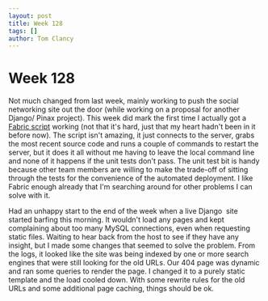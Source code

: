 ```yaml
---
layout: post
title: Week 128
tags: []
author: Tom Clancy
---
```


# Week 128

Not much changed from last week, mainly working to push the social networking site out the door (while working on a proposal for another Django/ Pinax project). This week did mark the first time I actually got a <a href="http://docs.fabfile.org/0.9.0/">Fabric script</a> working (not that it's hard, just that my heart hadn't been in it before now). The script isn't amazing, it just connects to the server, grabs the most recent source code and runs a couple of commands to restart the server, but it does it all without me having to leave the local command line and none of it happens if the unit tests don't pass. The unit test bit is handy because other team members are willing to make the trade-off of sitting through the tests for the convenience of the automated deployment. I like Fabric enough already that I'm searching around for other problems I can solve with it.

Had an unhappy start to the end of the week when a live Django  site started barfing this morning. It wouldn't load any pages and kept complaining about too many MySQL connections, even when requesting static files. Waiting to hear back from the host to see if they have any insight, but I made some changes that seemed to solve the problem. From the logs, it looked like the site was being indexed by one or more search engines that were still looking for the old URLs. Our 404 page was dynamic and ran some queries to render the page. I changed it to a purely static template and the load cooled down. With some rewrite rules for the old URLs and some additional page caching, things should be ok.

